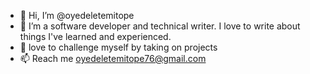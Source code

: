 - 👋 Hi, I’m @oyedeletemitope
- 👀 I’m a software developer and technical writer. I love to write about things I've  learned and experienced.
- 🌱 love to challenge myself by taking on projects 
- 📫  Reach me oyedeletemitope76@gmail.com

<!---
oyedeletemitope/oyedeletemitope is a ✨ special ✨ repository because its `README.md` (this file) appears on your GitHub profile.
You can click the Preview link to take a look at your changes.
--->
